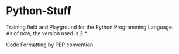 # Python-Stuff
Training field and Playground for the Python Programming Language.  
As of now, the version used is 2.*

Code  Formatting by PEP convention